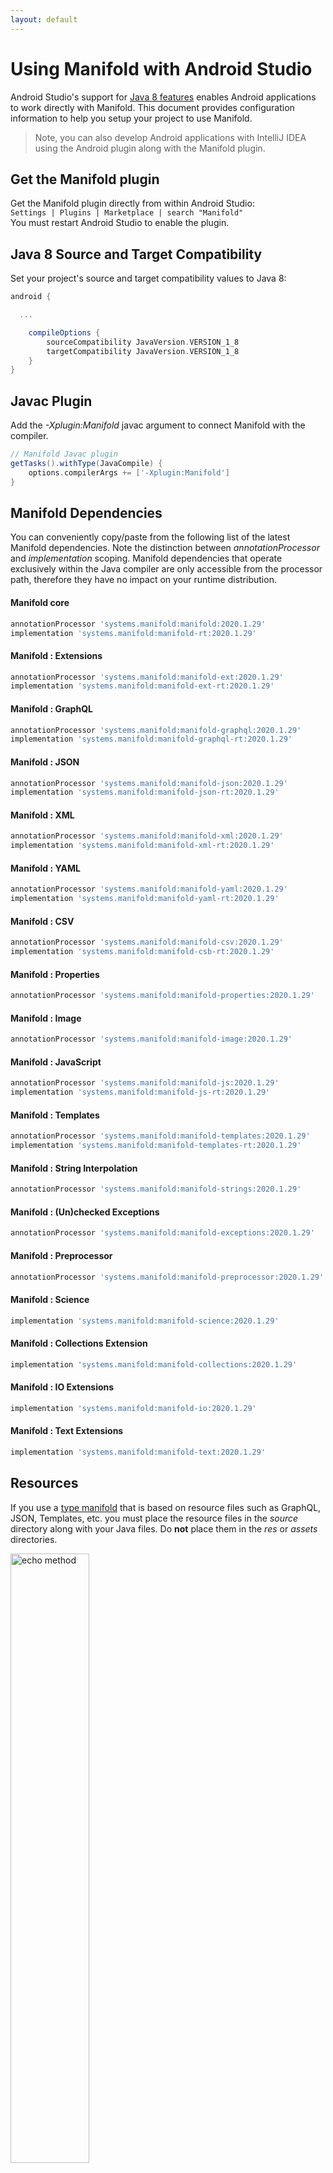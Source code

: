 ```yaml
---
layout: default
---
```


# Using Manifold with Android Studio

Android Studio's support for [Java 8 features](https://developer.android.com/studio/write/java8-support.html) enables
Android applications to work directly with Manifold. This document provides configuration information to help you setup
your project to use Manifold.

>Note, you can also develop Android applications with IntelliJ IDEA using the Android plugin along with the Manifold
>plugin. 

## Get the Manifold plugin
Get the Manifold plugin directly from within Android Studio:
<br>
`Settings | Plugins | Marketplace | search "Manifold"`
<br>
You must restart Android Studio to enable the plugin. 
 
## Java 8 Source and Target Compatibility 
Set your project's source and target compatibility values to Java 8:

```groovy
android {

  ...

    compileOptions {
        sourceCompatibility JavaVersion.VERSION_1_8
        targetCompatibility JavaVersion.VERSION_1_8
    }
}
```

## Javac Plugin
Add the *-Xplugin:Manifold* javac argument to connect Manifold with the compiler.

```groovy
// Manifold Javac plugin
getTasks().withType(JavaCompile) {
    options.compilerArgs += ['-Xplugin:Manifold']
}
```    

## Manifold Dependencies
You can conveniently copy/paste from the following list of the latest Manifold dependencies. Note the distinction
between *annotationProcessor* and *implementation* scoping. Manifold dependencies that operate exclusively within the
Java compiler are only accessible from the processor path, therefore they have no impact on your runtime distribution.

#### Manifold core
```groovy
annotationProcessor 'systems.manifold:manifold:2020.1.29'
implementation 'systems.manifold:manifold-rt:2020.1.29'
```
#### Manifold : Extensions
```groovy
annotationProcessor 'systems.manifold:manifold-ext:2020.1.29'
implementation 'systems.manifold:manifold-ext-rt:2020.1.29'
```
#### Manifold : GraphQL
```groovy
annotationProcessor 'systems.manifold:manifold-graphql:2020.1.29'
implementation 'systems.manifold:manifold-graphql-rt:2020.1.29'
```
#### Manifold : JSON
```groovy
annotationProcessor 'systems.manifold:manifold-json:2020.1.29'
implementation 'systems.manifold:manifold-json-rt:2020.1.29'
```
#### Manifold : XML
```groovy
annotationProcessor 'systems.manifold:manifold-xml:2020.1.29'
implementation 'systems.manifold:manifold-xml-rt:2020.1.29'
```
#### Manifold : YAML
```groovy
annotationProcessor 'systems.manifold:manifold-yaml:2020.1.29'
implementation 'systems.manifold:manifold-yaml-rt:2020.1.29'
```
#### Manifold : CSV
```groovy
annotationProcessor 'systems.manifold:manifold-csv:2020.1.29'
implementation 'systems.manifold:manifold-csb-rt:2020.1.29'
```
#### Manifold : Properties
```groovy
annotationProcessor 'systems.manifold:manifold-properties:2020.1.29'
```
#### Manifold : Image
```groovy
annotationProcessor 'systems.manifold:manifold-image:2020.1.29'
```
#### Manifold : JavaScript
```groovy
annotationProcessor 'systems.manifold:manifold-js:2020.1.29'
implementation 'systems.manifold:manifold-js-rt:2020.1.29'
```
#### Manifold : Templates
```groovy
annotationProcessor 'systems.manifold:manifold-templates:2020.1.29'
implementation 'systems.manifold:manifold-templates-rt:2020.1.29'
```
#### Manifold : String Interpolation
```groovy
annotationProcessor 'systems.manifold:manifold-strings:2020.1.29'
```
#### Manifold : (Un)checked Exceptions
```groovy
annotationProcessor 'systems.manifold:manifold-exceptions:2020.1.29'
```
#### Manifold : Preprocessor
```groovy
annotationProcessor 'systems.manifold:manifold-preprocessor:2020.1.29'
```
#### Manifold : Science
```groovy
implementation 'systems.manifold:manifold-science:2020.1.29'
```
#### Manifold : Collections Extension
```groovy
implementation 'systems.manifold:manifold-collections:2020.1.29'
```
#### Manifold : IO Extensions
```groovy
implementation 'systems.manifold:manifold-io:2020.1.29'
```
#### Manifold : Text Extensions
```groovy
implementation 'systems.manifold:manifold-text:2020.1.29'
```

## Resources

If you use a [type manifold](https://github.com/manifold-systems/manifold/tree/master/manifold-core-parent/manifold#the-big-picture)
that is based on resource files such as GraphQL, JSON, Templates, etc. you must place the resource files in the 
*source* directory along with your Java files.  Do **not** place them in the *res* or *assets* directories.
 
<p><img src="http://manifold.systems/images/android_resources.png" alt="echo method" width="50%" height="50%"/></p> 

